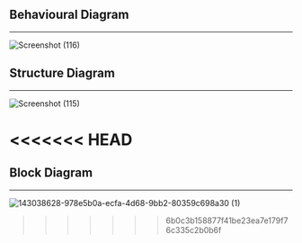 ## Behavioural Diagram
---
![Screenshot (116)](https://user-images.githubusercontent.com/89703188/132464828-8cac837f-3f8d-449c-aa5b-bc58e74e583d.png)

## Structure Diagram
---
![Screenshot (115)](https://user-images.githubusercontent.com/89703188/132464510-1e2fe0e7-10e4-4d3e-a2c6-e9b34b8097b1.png)

<<<<<<< HEAD
=======
## Block Diagram
---
![143038628-978e5b0a-ecfa-4d68-9bb2-80359c698a30 (1)](https://user-images.githubusercontent.com/98883917/156507671-8b2f985c-98f7-4be0-8990-80bb317550b7.png)
>>>>>>> 6b0c3b158877f41be23ea7e179f76c335c2b0b6f
